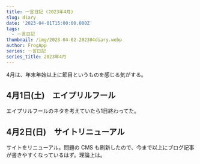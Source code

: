 ```yaml
---
title: 一言日記 (2023年4月)
slug: diary
date: '2023-04-01T15:00:00.000Z'
tags:
  - 一言日記
thumbnail: /img/2023-04-02-202304diary.webp
author: FrogApp
series: 一言日記
series_title: 2023年4月
---
```


4月は、年末年始以上に節目というものを感じる気がする。

## 4月1日(土)　エイプリルフール

エイプリルフールのネタを考えていたら1日終わってた。

## 4月2日(日)　サイトリニューアル

サイトをリニューアル。問題の CMS も刷新したので、今まで以上にブログ記事が書きやすくなっているはず。理論上は。
